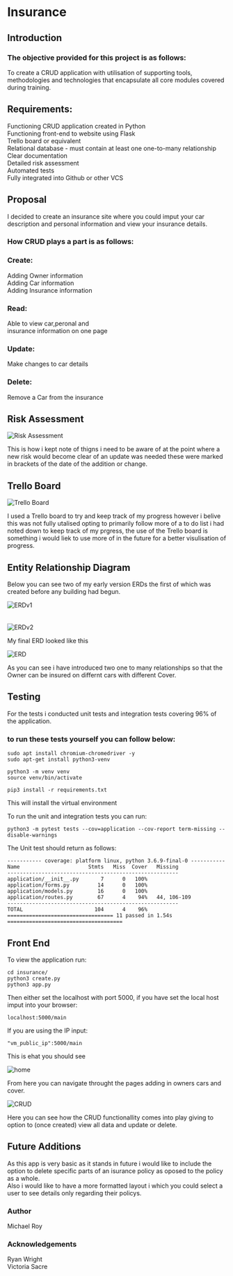 # Insurance

## Introduction

### The objective provided for this project is as follows:

To create a CRUD application with utilisation of supporting tools, methodologies and technologies that encapsulate all core modules covered during training.

## Requirements:

Functioning CRUD application created in Python<br>
Functioning front-end to website using Flask<br>
Trello board or equivalent<br>
Relational database - must contain at least one one-to-many relationship<br>
Clear documentation<br>
Detailed risk assessment<br>
Automated tests<br>
Fully integrated into Github or other VCS<br>

## Proposal

I decided to create an insurance site where you could imput your car description and personal information and view your insurance details.

###  How CRUD plays a part is as follows:

### Create:
Adding Owner information <br>
Adding Car information<br>
Adding Insurance information
    
### Read:
Able to view car,peronal and <br>
insurance information on one page

### Update:
Make changes to car details
    

### Delete:
Remove a Car from the insurance


## Risk Assessment

![Risk Assessment](images/risk_assesment.png)

This is how i kept note of thigns i need to be aware of at the point where a new risk would become clear of an update was needed these were marked in brackets of the date of the addition or change.

## Trello Board

![Trello Board](images/Trello.png)

I used a Trello board to try and keep track of my progress however i belive this was not fully utalised opting to primarily follow more of a to do list i had noted down to keep track of my prgress, the use of the Trello board is something i would liek to use more of in the future for a better visulisation of progress.

## Entity Relationship Diagram 

Below you can see two of my early version ERDs the first of which was created before any building had begun.

![ERDv1](images/ERD_concept_v1.png)<br><br><br>
![ERDv2](images/ERD_concept_v2.png)

My final ERD looked like this

![ERD](images/ERD.png)

As you can see i have introduced two one to many relationships so that the Owner can be insured on differnt cars with different Cover.

## Testing

For the tests i conducted unit tests and integration tests covering 96% of the application.

### to run these tests yourself you can follow below:

    sudo apt install chromium-chromedriver -y
    sudo apt-get install python3-venv

    python3 -m venv venv
    source venv/bin/activate

    pip3 install -r requirements.txt

This will install the virtual environment

To run the unit and integration tests you can run:

    python3 -m pytest tests --cov=application --cov-report term-missing --disable-warnings
The Unit test should return as follows:

    ----------- coverage: platform linux, python 3.6.9-final-0 -----------
    Name                      Stmts   Miss  Cover   Missing
    -------------------------------------------------------
    application/__init__.py       7      0   100%
    application/forms.py         14      0   100%
    application/models.py        16      0   100%
    application/routes.py        67      4    94%   44, 106-109
    -------------------------------------------------------
    TOTAL                       104      4    96%
    ================================== 11 passed in 1.54s =====================================


## Front End

To view the application run:

    cd insurance/
    python3 create.py
    python3 app.py

Then either set the localhost with port 5000, if you have set the local host imput into your browser:

    localhost:5000/main

If you are using the IP input:

    "vm_public_ip":5000/main

This is ehat you should see

![home](images/home_page.png)

From here you can navigate throught the pages adding in owners cars and cover.

![CRUD](images/CRUD.png)

Here you can see how the CRUD functionallity comes into play giving to option to (once created) view all data and update or delete.

## Future Additions

As this app is very basic as it stands in future i would like to include the option to delete specific parts of an isurance policy as oposed to the policy as a whole.<br>
Also i would like to have a more formatted layout i which you could select a user to see details only regarding their policys.

### Author

Michael Roy

### Acknowledgements


Ryan Wright<br>
Victoria Sacre